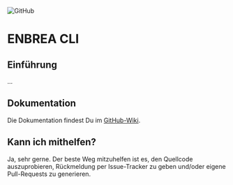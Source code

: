 ![GitHub](https://img.shields.io/github/license/enbrea/enbrea.cli)

# ENBREA CLI

## Einführung

...

## Dokumentation

Die Dokumentation findest Du im [GitHub-Wiki](https://github.com/enbrea/enbrea.cli/wiki).

## Kann ich mithelfen?

Ja, sehr gerne. Der beste Weg mitzuhelfen ist es, den Quellcode auszuprobieren, Rückmeldung per Issue-Tracker zu geben und/oder eigene Pull-Requests zu generieren. 

